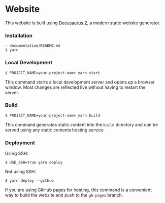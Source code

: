 # Website

This website is built using [Docusaurus 2](https://docusaurus.io/), a modern static website generator.

### Installation

```relevant_files
- documentation/README.md
$ yarn
```

### Local Development

```
$ PROJECT_NAME=your-project-name yarn start
```

This command starts a local development server and opens up a browser window. Most changes are reflected live without having to restart the server.

### Build

```
$ PROJECT_NAME=your-project-name yarn build
```

This command generates static content into the `build` directory and can be served using any static contents hosting service.

### Deployment

Using SSH:

```
$ USE_SSH=true yarn deploy
```

Not using SSH:

```
$ yarn deploy --github
```

If you are using GitHub pages for hosting, this command is a convenient way to build the website and push to the `gh-pages` branch.
